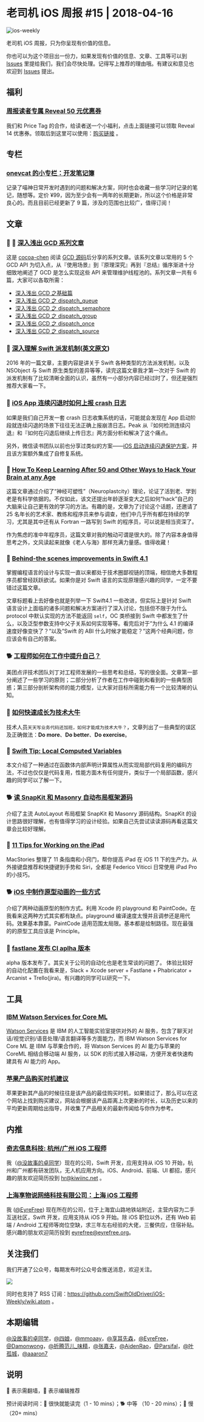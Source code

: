 # 老司机 iOS 周报 #15 | 2018-04-16

![ios-weekly](https://raw.githubusercontent.com/SwiftOldDriver/iOS-Weekly/master/assets/ios-weekly.png)

老司机 iOS 周报，只为你呈现有价值的信息。

你也可以为这个项目出一份力，如果发现有价值的信息、文章、工具等可以到 [Issues](https://github.com/SwiftOldDriver/iOS-Weekly/issues) 里提给我们，我们会尽快处理。记得写上推荐的理由哦。有建议和意见也欢迎到 [Issues](https://github.com/SwiftOldDriver/iOS-Weekly/issues) 提出。

## 福利

### [周报读者专属 Reveal 50 元优惠券](https://h5.weidian.com/m/coupon/get.html?coupon_id=5618711&shop_id=457915687)

我们和 Price Tag 的合作，给读者送一个小福利，点击上面链接可以领取 Reveal 14 优惠券。领取后到这里可以使用：[购买链接](https://weidian.com/item.html?itemID=2264937860) 。

## 专栏

### [onevcat 的小专栏：开发笔记簿](https://xiaozhuanlan.com/onevcat)

记录了喵神日常开发时遇到的问题和解决方案，同时也会收藏一些学习时记录的笔记，随想等。定价 ¥99，因为至少会有一两年的长期更新，所以这个价格是非常良心的。而且目前已经更新了 9 篇，涉及的范围也比较广，值得订阅！


## 文章

### 🐢 🌟 [深入浅出 GCD 系列文章](http://cocoa-chen.github.io/2018/03/01/%E6%B7%B1%E5%85%A5%E6%B5%85%E5%87%BAGCD%E4%B9%8B%E5%9F%BA%E7%A1%80%E7%AF%87/)

这是 [cocoa-chen](https://github.com/cocoa-chen) 阅读 [GCD 源码](https://opensource.apple.com/tarballs/libdispatch/)后分享的系列文章。该系列文章以常用的 5 个 GCD API 为切入点，从『使用场景』到『原理深究』再到『总结』循序渐进十分细致地阐述了 GCD 是怎么实现这些 API 来管理维护线程池的。系列文章一共有 6 篇，大家可以各取所需：

- [深入浅出 GCD 之基础篇](http://cocoa-chen.github.io/2018/03/01/%E6%B7%B1%E5%85%A5%E6%B5%85%E5%87%BAGCD%E4%B9%8B%E5%9F%BA%E7%A1%80%E7%AF%87/)
- [深入浅出 GCD 之 dispatch_queue](http://cocoa-chen.github.io/2018/03/05/%E6%B7%B1%E5%85%A5%E6%B5%85%E5%87%BAGCD%E4%B9%8Bdispatch_queue/)
- [深入浅出 GCD 之 dispatch_semaphore](http://cocoa-chen.github.io/2018/03/08/%E6%B7%B1%E5%85%A5%E6%B5%85%E5%87%BAGCD%E4%B9%8Bdispatch_semaphore/)
- [深入浅出 GCD 之 dispatch_group](http://cocoa-chen.github.io/2018/03/12/%E6%B7%B1%E5%85%A5%E6%B5%85%E5%87%BAGCD%E4%B9%8Bdispatch_group/)
- [深入浅出 GCD 之 dispatch_once](http://cocoa-chen.github.io/2018/03/15/%E6%B7%B1%E5%85%A5%E6%B5%85%E5%87%BAGCD%E4%B9%8Bdispatch_once/)
- [深入浅出 GCD 之 dispatch_source](http://cocoa-chen.github.io/2018/03/19/%E6%B7%B1%E5%85%A5%E6%B5%85%E5%87%BAGCD%E4%B9%8Bdispatch_source/)

### 🐢 [深入理解 Swift 派发机制](https://kemchenj.github.io/2016-12-25-1/)([英文原文](https://www.raizlabs.com/dev/2016/12/swift-method-dispatch/?utm_campaign=This%2BWeek%2Bin%2BSwift&utm_medium=email&utm_source=This_Week_in_Swift_114))

2016 年的一篇文章，主要内容是讲关于 Swift 各种类型的方法派发机制，以及 NSObject 与 Swift 原生类型的差异等等，读完这篇文章我才第一次对于 Swift 的派发机制有了比较清晰全面的认识，虽然有一小部分内容已经过时了，但还是强烈推荐大家看一下。

### 🐎 [iOS App 连续闪退时如何上报 crash 日志](http://mrpeak.cn/blog/ios-instacrash-reporting/)

如果是我们自己开发一套 crash 日志收集系统的话，可能就会发现在 App 启动阶段就连续闪退的场景下往往无法正确上报崩溃日志。Peak 从『如何检测连续闪退』和『如何在闪退后继续上传日志』两方面分析和解决了这个痛点。

另外，微信读书团队以前也分享过类似的方案——[iOS 启动连续闪退保护方案](https://wereadteam.github.io/2016/05/23/GYBootingProtection/)，并且该方案额外集成了自修复系统。

### 🐎 [How To Keep Learning After 50 and Other Ways to Hack Your Brain at any Age](https://www.raywenderlich.com/189082/how-to-keep-learning-after-50-and-other-ways-to-hack-your-brain-at-any-age)

这篇文章通过介绍了“神经可塑性”（Neuroplastcity）理论，论证了活到老、学到老是有科学依据的。不仅如此，该文还提出年龄逐渐变大之后如何“hack”自己的大脑来让自己更有效的学习的方法。有趣的是，文章为了讨论这个话题，还邀请了 25 名年长的艺术家、教练和程序员来参与调查，他们中几乎所有都在持续的学习，尤其是其中还有从 Fortran 一路写到 Swift 的程序员，可以说是相当资深了。

作为焦虑的准中年程序员，这篇文章对我的触动可谓是很大的。除了内容本身值得思考之外，文风读起来就像《老人与海》那样充满力量感。值得收藏！

### 🐢 [Behind-the scenes improvements in Swift 4.1](https://medium.com/@slavapestov/behind-the-scenes-improvements-in-swift-4-1-269dd56e30c2)

掌握编程语言的设计与实现一直以来都处于技术圈鄙视链的顶端，相信绝大多数程序员都曾经跃跃欲试。如果你是对 Swift 语言的实现原理感兴趣的同学，一定不要错过这篇文章。

文章标题看上去好像也就是列举一下 Swift4.1 一些改进，但实际上是针对 Swift 语言设计上面临的诸多问题和解决方案进行了深入讨论，包括但不限于为什么 protocol 中默认实现的方法不能返回 `self`，OC 类桥接到 Swift 中都发生了什么，以及泛型参数支持中父子关系如何实现等等。看完后对于”为什么 4.1 的编译速度好像变快了？”以及”Swift 的 ABI 什么时候才能稳定？”这两个经典问题，你应该会有自己的答案。


### 🐕 [工程师如何在工作中提升自己？](https://mp.weixin.qq.com/s/DwDzOcQZIK9vd6FQTyuIWQ)

美团点评技术团队刘丁对工程师发展的一些思考和总结，写的很全面。文章第一部分阐述了一些学习的原则；二部分分析了作者在工作中碰到和看到的一些典型困惑；第三部分剖析架构师的能力模型，让大家对目标所需能力有一个比较清晰的认知。

### 🐎 [如何快速成长为技术大牛](https://mp.weixin.qq.com/s/t1P0mw9Hf4y27EiZB2biXw)

技术人员`天天写业务代码还加班，如何才能成为技术大牛？`，文章列出了一些典型的误区及正确做法：**Do more**、**Do better**、**Do exercise**。

### 🐎 [Swift Tip: Local Computed Variables](https://www.objc.io/blog/2018/04/10/local-vars/)

本文介绍了一种通过在函数体内部声明计算属性从而实现局部代码复用的编码方法，不过也仅仅是代码复用，性能方面木有任何提升，类似于一个局部函数，感兴趣的同学可以了解一下。

### 🐕 [读 SnapKit 和 Masonry 自动布局框架源码](https://ming1016.github.io/2018/04/07/read-snapkit-and-masonry-source-code/)

介绍了主流 AutoLayout 布局框架 SnapKit 和 Masonry 源码结构。SnapKit 的设计思路很好理解，也有值得学习的设计经验。如果自己先尝试读读源码再看这篇文章会比较好理解。

### 🐢 [11 Tips for Working on the iPad](https://www.macstories.net/ios/11-tips-for-working-on-the-ipad/)

MacStories 整理了 11 条指南和小窍门，帮你提高 iPad 在 iOS 11 下的生产力。从外接键盘推荐和快捷键到手势和 Siri，全都是 Federico Viticci 日常使用 iPad Pro 的小技巧。

### 🐕 [iOS 中制作原型动画的一些方式](https://medium.com/s23nyc-tech/prototyping-animations-in-swift-97a9cfb1f41b)

介绍了两种动画原型的制作方式。利用 Xcode 的 playground 和 PaintCode。在我看来这两种方式其实都有缺点。playground 编译速度太慢并且调参还是用代码。效果基本靠蒙。PaintCode 适用范围太局限。基本都是绘制路径。现在最强的的原型工具应该是 Principle。

### 🐎 [fastlane 发布 CI aplha 版本](https://github.com/fastlane/ci/releases/tag/1.0.0.alpha.1)

alpha 版本发布了。其实关于公司的自动化也是老生常谈的问题了。
体验比较好的自动化配置在我看来是，Slack + Xcode server + Fastlane + Phabricator + Arcanist + Trello(jira)。有兴趣的同学可以研究一下。

## 工具

### [IBM Watson Services for Core ML](https://developer.apple.com/ibm/)

[Watson Services](https://www.ibm.com/watson/products-services/) 是 IBM 的人工智能实验室提供对外的 AI 服务，包含了聊天对话/视觉识别/语音处理/语言翻译等多方面能力，而 IBM Watson Services for Core ML 是 IBM 与苹果合作的，将 Watson Services 的 AI 能力与苹果的 CoreML 相结合移动端 AI 服务，以 SDK 的形式接入移动端，方便开发者快速构建具有 AI 能力的 App。

### [苹果产品购买时机建议](https://buyersguide.macrumors.com/)

苹果更新其产品的时候往往是该产品的最佳购买时机，如果错过了，那么可以在这个网站上找到购买建议，网站会根据该产品距离上次更新的时长，以及历史以来的平均更新周期给出指导，并收集了产品相关的最新传闻给与你作为参考。

## 内推

### [奇志信息科技: 杭州/广州 iOS 工程师](https://www.lagou.com/jobs/3689131.html?source=pl&i=pl-4)

我（[@没故事的卓同学](https://weibo.com/1926303682/profile)）现在的公司，Swift 开发，应用支持从 iOS 10 开始，杭州和广州都有研发团队，无人机应用方向。iOS、Android、前端、UI 都招，感兴趣的朋友欢迎简历投到 hr@kiwiinc.net 。

### [上海享物说网络科技有限公司：上海 iOS 工程师](https://www.lagou.com/jobs/4260410.html?source=pl&i=pl-0)

我 ([@EyreFree](https://weibo.com/eyrefree777)) 现在所在的公司，位于上海宜山路地铁站附近，主营内容为二手互送社区，Swift 开发，应用支持从 iOS 9 开始。除 iOS 职位以外，还有 Web 前端 / Android 工程师等岗位空缺，求三年左右经验的大佬，三餐供应，住宿补贴。感兴趣的朋友欢迎简历投到 eyrefree@eyrefree.org。

## 关注我们

我们开通了公众号，每期发布时公众号会推送消息，欢迎关注。

![](https://github.com/SwiftOldDriver/iOS-Weekly/blob/master/assets/qrcode_for_wechat.jpg?raw=true)

同时也支持了 RSS 订阅：https://github.com/SwiftOldDriver/iOS-Weekly/wiki.atom 。

## 本期编辑

[@没故事的卓同学](https://weibo.com/1926303682/profile)，[@四娘](https://kemchenj.github.io)，[@mmoaay](https://weibo.com/u/1302422271)，[@享耳先森](https://github.com/iblacksun)，[@EyreFree](https://weibo.com/eyrefree777)，[@Damonwong](https://weibo.com/damonone)，[@折腾范儿_味精](http://weibo.com/agvicking)，[@张嘉夫](https://weibo.com/2949394297)，[@AidenRao](https://weibo.com/AidenRao)，[@Parsifal](https://weibo.com/parsifalchang)，[@叶孤城](https://weibo.com/u/1438670852)，[@aaaron7](https://weibo.com/aaaron7)

## 说明

🚧 表示需翻墙，🌟 表示编辑推荐

预计阅读时间：🐎 很快就能读完（1 - 10 mins）；🐕 中等 （10 - 20 mins）；🐢 慢（20+ mins）


